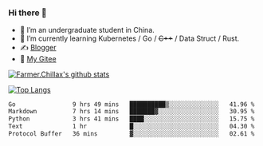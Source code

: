 ### Hi there 👋

- 🔭 I’m an undergraduate student in China.
- 🌱 I’m currently learning Kubernetes / Go / ~~C++~~ / Data Struct / Rust.
- ✍️ [Blogger](https://blog.farmer233.top)
- 🤔 [My Gitee](https://gitee.com/Farmer-chong)


[![Farmer.Chillax's github stats](https://github-readme-stats.vercel.app/api?username=FarmerChillax)](https://github.com/anuraghazra/github-readme-stats)

[![Top Langs](https://github-readme-stats.vercel.app/api/top-langs/?username=FarmerChillax&layout=compact&hide=html,css,javascript)](https://github.com/anuraghazra/github-readme-stats)

<p>
  <a href="https://wakatime.com/@Farmer">
        <!--START_SECTION:waka-->

```txt
Go                9 hrs 49 mins   ██████████▒░░░░░░░░░░░░░░   41.96 %
Markdown          7 hrs 14 mins   ███████▓░░░░░░░░░░░░░░░░░   30.95 %
Python            3 hrs 41 mins   ████░░░░░░░░░░░░░░░░░░░░░   15.75 %
Text              1 hr            █░░░░░░░░░░░░░░░░░░░░░░░░   04.30 %
Protocol Buffer   36 mins         ▓░░░░░░░░░░░░░░░░░░░░░░░░   02.61 %
```

<!--END_SECTION:waka-->
  </a>
</p>

<!--
**Farmer-chong/Farmer-chong** is a ✨ _special_ ✨ repository because its `README.md` (this file) appears on your GitHub profile.

Here are some ideas to get you started:

- 🔭 I’m currently working on ...
- 🌱 I’m currently learning ...
- 👯 I’m looking to collaborate on ...
- 🤔 I’m looking for help with ...
- 💬 Ask me about ...
- 📫 How to reach me: ...
- 😄 Pronouns: ...
- ⚡ Fun fact: ...
-->
